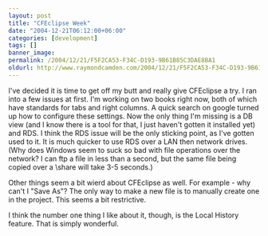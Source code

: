 ```yaml
---
layout: post
title: "CFEclipse Week"
date: "2004-12-21T06:12:00+06:00"
categories: [development]
tags: []
banner_image: 
permalink: /2004/12/21/F5F2CA53-F34C-D193-9B61B85C3DAE8BA1
oldurl: http://www.raymondcamden.com/2004/12/21/F5F2CA53-F34C-D193-9B61B85C3DAE8BA1
---
```


I've decided it is time to get off my butt and really give CFEclipse a try. I ran into a few issues at first. I'm working on two books right now, both of which have standards for tabs and right columns. A quick search on google turned up how to configure these settings. Now the only thing I'm missing is a DB view (and I know there is a tool for that, I just haven't gotten it installed yet) and RDS. I think the RDS issue will be the only sticking point, as I've gotten used to it. It is much quicker to use RDS over a LAN then network drives. (Why does Windows seem to suck so bad with file operations over the network? I can ftp a file in less than a second, but the same file being copied over a \\share will take 3-5 seconds.)

Other things seem a bit wierd about CFEclipse as well. For example - why can't I "Save As"? The only way to make a new file is to manually create one in the project. This seems a bit restrictive.  

I think the number one thing I like about it, though, is the Local History feature. That is simply wonderful.